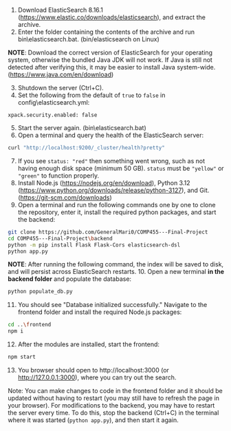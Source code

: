 1. Download ElasticSearch 8.16.1 (https://www.elastic.co/downloads/elasticsearch), and extract the archive.
2. Enter the folder containing the contents of the archive and run bin\elasticsearch.bat. (bin/elasticsearch on Linux)

**NOTE**: Download the correct version of ElasticSearch for your operating system, otherwise the bundled Java JDK will not work. If Java is still not detected after verifying this, it may be easier to install Java system-wide. (https://www.java.com/en/download)

3. Shutdown the server (Ctrl+C).
4. Set the following from the default of `true` to `false` in config\elasticsearch.yml:
```
xpack.security.enabled: false
```

5. Start the server again. (bin\elasticsearch.bat) 
6. Open a terminal and query the health of the ElasticSearch server:
```bash
curl "http://localhost:9200/_cluster/health?pretty"
```

7. If you see `status: "red"` then something went wrong, such as not having enough disk space (minimum 50 GB). `status` must be `"yellow"` or `"green"` to function properly.
8. Install Node.js (https://nodejs.org/en/download), Python 3.12 (https://www.python.org/downloads/release/python-3127), and Git. (https://git-scm.com/downloads)
9. Open a terminal and run the following commands one by one to clone the repository, enter it, install the required python packages, and start the backend:
```bash
git clone https://github.com/GeneralMari0/COMP455---Final-Project
cd COMP455---Final-Project\backend
python -m pip install Flask Flask-Cors elasticsearch-dsl
python app.py
```

**NOTE**: After running the following command, the index will be saved to disk, and will persist across ElasticSearch restarts.
10. Open a new terminal **in the backend folder** and populate the database:
```bash
python populate_db.py
```

11. You should see "Database initialized successfully." Navigate to the frontend folder and install the required Node.js packages:
```bash
cd ..\frontend
npm i
```

12. After the modules are installed, start the frontend:
```bash
npm start
```

13. You browser should open to http://localhost:3000 (or http://127.0.0.1:3000), where you can try out the search.


Note: You can make changes to code in the frontend folder and it should be updated without having to restart (you may still have to refresh the page in your browser). For modifications to the backend, you may have to restart the server every time. To do this, stop the backend (Ctrl+C) in the terminal where it was started (`python app.py`), and then start it again.
